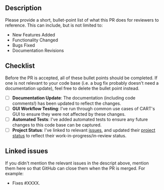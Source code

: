 <!-- Thank you for submitting a Pull Request (PR)! Please make sure to read through each of the section below, updating their contents to reflect your proposed changes and intent --> 

## Description

Please provide a short, bullet-point list of what this PR does for reviewers to reference. This can include, but is not limited to:

* New Features Added
* Functionality Changed
* Bugs Fixed
* Documentation Revisions

## Checklist

Before the PR is accepted, all of these bullet points should be completed. If one is not relevant to your code base (i.e. a bug fix probably doesn't need a documentation update), feel free to delete the bullet point instead.

- [ ] **Documentation Update**: The documentation (including code comments!) has been updated to reflect the changes.
- [ ] **GUI Workflow Testing**: I've run through common use cases of CART's GUI to ensure they were not affected by these changes.
- [ ] **Automated Tests**: I've added automated tests to ensure any future changes to this code base can be captured.
- [ ] **Project Status**: I've linked to relevant [issues](https://github.com/SomeoneInParticular/CART/issues), and updated their [project status](https://github.com/users/SomeoneInParticular/projects/2) to reflect their work-in-progress/in-review status.

## Linked issues

If you didn't mention the relevant issues in the descript above, mention them here so that GitHub can close them when the PR is merged. For example:

* Fixes #XXXX.  <!-- Replace #XXXX with the issue # that your PR will fix. -->
